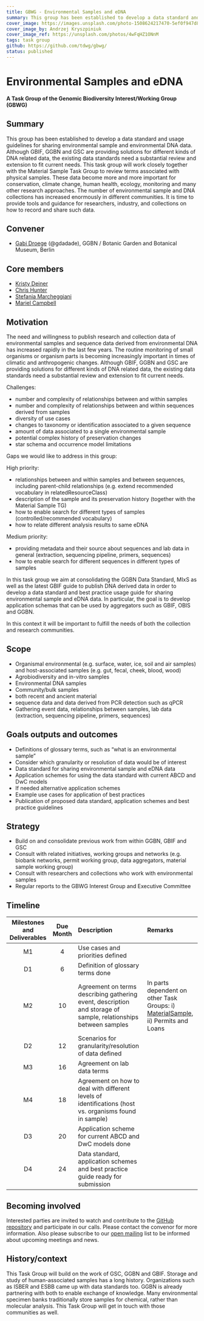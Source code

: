 ```yaml
---
title: GBWG - Environmental Samples and eDNA
summary: This group has been established to develop a data standard and usage guidelines for sharing environmental sample and environmental DNA data.
cover_image: https://images.unsplash.com/photo-1508624217470-5ef0f947d8be
cover_image_by: Andrzej Kryszpiniuk
cover_image_ref: https://unsplash.com/photos/4wFqHZ1ONnM
tags: task group
github: https://github.com/tdwg/gbwg/
status: published
---
```



# Environmental Samples and eDNA
**A Task Group of the Genomic Biodiversity Interest/Working Group (GBWG)**

## Summary

This group has been established to develop a data standard and usage guidelines for sharing environmental sample and environmental DNA data. Although GBIF, GGBN and GSC are providing solutions for different kinds of DNA related data, the existing data standards need a substantial review and extension to fit current needs. This task group will work closely together with the Material Sample Task Group to review terms associated with physical samples. These data become more and more important for conservation, climate change, human health, ecology, monitoring and many other research approaches. The number of environmental sample and DNA collections has increased enormously in different communities. It is time to provide tools and guidance for researchers, industry, and collections on how to record and share such data.

## Convener

* [Gabi Droege](mailto:g.droege@bgbm.org) (@gdadade), GGBN / Botanic Garden and Botanical Museum, Berlin

## Core members

* [Kristy Deiner](mailto:alpinedna@gmail.com)
* [Chris Hunter](mailto:chris@gigasciencejournal.com)
* [Stefania Marcheggiani](mailto:stefania.marcheggiani@iss.it)
* [Mariel Campbell](mailto:campbell@carachupa.org)

## Motivation

The need and willingness to publish research and collection data of environmental samples and sequence data derived from environmental DNA has increased rapidly in the last few years. The routine monitoring of small organisms or organism parts is becoming increasingly  important in times of climatic and anthropogenic changes. Although GBIF, GGBN and GSC are providing solutions for different kinds of DNA related data, the existing data standards need a substantial review and extension to fit current needs.

Challenges:

* number and complexity of relationships between and within samples
* number and complexity of relationships between and within sequences derived from samples
* diversity of use cases
* changes to taxonomy or identification associated to a given sequence
* amount of data associated to a single environmental sample
* potential complex history of preservation changes 
* star schema and occurrence model limitations

Gaps we would like to address in this group:

High priority:

* relationships between and within samples and between sequences, including parent-child relationships (e.g. extend recommended vocabulary in relatedResourceClass)
* description of the sample and its preservation history (together with the Material Sample TG)
* how to enable search for different types of samples (controlled/recommended vocabulary)
* how to relate different analysis results to same eDNA

Medium priority:

* providing metadata and their source about sequences and lab data in general (extraction, sequencing pipeline, primers, sequences)
* how to enable search for different sequences in different types of samples

In this task group we aim at consolidating the GGBN Data Standard, MIxS as well as the latest GBIF guide to publish DNA derived data in order to develop a data standard and best practice usage guide for sharing environmental sample and eDNA data. In particular, the goal is to develop application schemas that can be used by aggregators such as GBIF, OBIS and GGBN.

In this context it will be important to fulfill the needs of both the collection and research communities.

## Scope

* Organismal environmental (e.g. surface, water, ice, soil and air samples) and host-associated samples (e.g. gut, fecal, cheek, blood, wood)
* Agrobiodiversity and in-vitro samples
* Environmental DNA samples
* Community/bulk samples
* both recent and ancient material
* sequence data and data derived from PCR detection such as qPCR
* Gathering event data, relationships between samples, lab data (extraction, sequencing pipeline, primers, sequences)

## Goals outputs and outcomes
* Definitions of glossary terms, such as “what is an environmental sample”
* Consider which granularity or resolution of data would be of interest
* Data standard for sharing environmental sample and eDNA data
* Application schemes for using the data standard with current ABCD and DwC models
* If needed alternative application schemes
* Example use cases for application of best practices
* Publication of proposed data standard, application schemes and best practice guidelines

## Strategy
* Build on and consolidate previous work from within GGBN, GBIF and GSC
* Consult with related initiatives, working groups and networks (e.g. biobank networks, permit working group, data aggregators, material sample working group)
* Consult with researchers and collections who work with environmental samples
* Regular reports to the GBWG Interest Group and Executive Committee

## Timeline

| Milestones and Deliverables | Due Month | Description | Remarks |
|:---------------------------:|:---------:|:------------|:--------| 
| M1 | 4 | Use cases and priorities defined |  |
| D1 | 6 | Definition of glossary terms done |  |
| M2 | 10 | Agreement on terms describing gathering event, description and storage of sample, relationships between samples | In parts dependent on other Task Groups: i) [MaterialSample](/community/osr/material-sample/), ii) Permits and Loans | 
| D2 | 12 | Scenarios for granularity/resolution of data defined |  | 
| M3 | 16 | Agreement on lab data terms |  | 
| M4 | 18 | Agreement on how to deal with different levels of identifications (host vs. organisms found in sample)|  |
| D3 | 20 | Application scheme for current ABCD and DwC models done |  | 
| D4 | 24 | Data standard, application schemes and best practice guide ready for submission |  | 
	 
## Becoming involved

Interested parties are invited to watch and contribute to the [GitHub repository](https://github.com/tdwg/gbwg/) and participate in our calls. Please contact the convenor for more information. Also please subscribe to our [open mailing](http://lists.tdwg.org/mailman/listinfo/tdwg-gbwg) list to be informed about upcoming meetings and news.

## History/context

This Task Group will build on the work of GSC, GGBN and GBIF. Storage and study of human-associated samples has a long history. Organizations such as ISBER and ESBB came up with data standards too. GGBN is already partnering with both to enable exchange of knowledge. Many environmental specimen banks traditionally store samples for chemical, rather than molecular analysis. This Task Group will get in touch with those communities as well.
